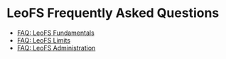 # LeoFS Frequently Asked Questions

* [FAQ: LeoFS Fundamentals](fundamentals.md)
* [FAQ: LeoFS Limits](limits.md)
* [FAQ: LeoFS Administration](administration.md)
